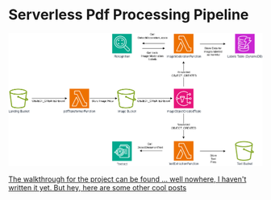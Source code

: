# Serverless Pdf Processing Pipeline

![project workflow image](./fullTransformWorkflow.png)


[The walkthrough for the project can be found ... well nowhere, I haven't written it yet. But hey, here are some other cool posts](https://brainstobytes.com)